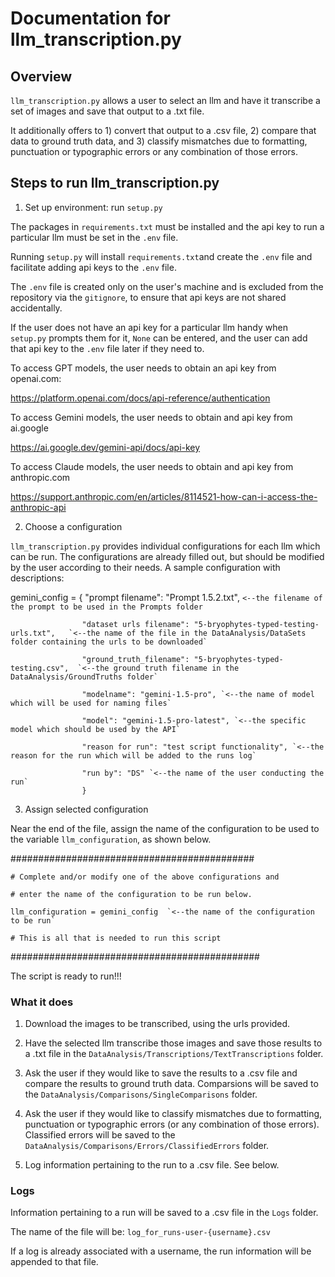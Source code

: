 # Documentation for llm_transcription.py

## Overview

`llm_transcription.py` allows a user to select an llm and have it transcribe a set of images and save that output to a .txt file.

It additionally offers to 1) convert that output to a .csv file, 2) compare that data to ground truth data, and 3) classify mismatches due to formatting, punctuation or typographic errors or any combination of those errors.

## Steps to run llm_transcription.py

1) Set up environment: run `setup.py`

The packages in `requirements.txt` must be installed and the api key to run a particular llm must be set in the `.env` file.

Running `setup.py` will install `requirements.txt`and create the `.env` file and facilitate adding api keys to the `.env` file.

The `.env` file is created only on the user's machine and is excluded from the repository via the `gitignore`, to ensure that api keys are not shared accidentally.

If the user does not have an api key for a particular llm handy when `setup.py` prompts them for it, `None` can be entered, and the user can add that api key to the `.env` file later if they need to.

To access GPT models, the user needs to obtain an api key from openai.com:

https://platform.openai.com/docs/api-reference/authentication

To access Gemini models, the user needs to obtain and api key from ai.google

https://ai.google.dev/gemini-api/docs/api-key

To access Claude models, the user needs to obtain and api key from anthropic.com

https://support.anthropic.com/en/articles/8114521-how-can-i-access-the-anthropic-api

2) Choose a configuration

`llm_transcription.py` provides individual configurations for each llm which can be run. The configurations are already filled out, but should be modified by the user according to their needs. A sample configuration with descriptions:


gemini_config = {
                    "prompt filename": "Prompt 1.5.2.txt",   `<--the filename of the prompt to be used in the Prompts folder`

                    "dataset urls filename": "5-bryophytes-typed-testing-urls.txt",   `<--the name of the file in the DataAnalysis/DataSets folder containing the urls to be downloaded`

                    "ground_truth_filename": "5-bryophytes-typed-testing.csv",  `<--the ground truth filename in the DataAnalysis/GroundTruths folder` 

                    "modelname": "gemini-1.5-pro", `<--the name of model which will be used for naming files`

                    "model": "gemini-1.5-pro-latest", `<--the specific model which should be used by the API`

                    "reason for run": "test script functionality", `<--the reason for the run which will be added to the runs log`

                    "run by": "DS" `<--the name of the user conducting the run`
                    }

3) Assign selected configuration

Near the end of the file, assign the name of the configuration to be used to the variable `llm_configuration`, as shown below.

############################################  

    # Complete and/or modify one of the above configurations and

    # enter the name of the configuration to be run below.

    llm_configuration = gemini_config  `<--the name of the configuration to be run`

    # This is all that is needed to run this script

#############################################

The script is ready to run!!!

### What it does

1) Download the images to be transcribed, using the urls provided.

2) Have the selected llm transcribe those images and save those results to a .txt file in the `DataAnalysis/Transcriptions/TextTranscriptions` folder.

3) Ask the user if they would like to save the results to a .csv file and compare the results to ground truth data. Comparsions will be saved to the `DataAnalysis/Comparisons/SingleComparisons` folder.

4) Ask the user if they would like to classify mismatches due to formatting, punctuation or typographic errors (or any combination of those errors). Classified errors will be saved to the `DataAnalysis/Comparisons/Errors/ClassifiedErrors` folder.

5) Log information pertaining to the run to a .csv file. See below.


### Logs

Information pertaining to a run will be saved to a .csv file in the `Logs` folder.

The name of the file will be: `log_for_runs-user-{username}.csv`

If a log is already associated with a username, the run information will be appended to that file.
